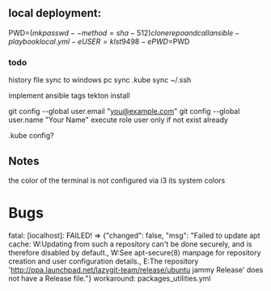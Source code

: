 ## local deployment:

PWD=$(mkpasswd --method=sha-512)
clone repo and call ansible-playbook local.yml -e USER=klst9498 -e PWD=$PWD



### todo
history file sync to windows pc
sync .kube
sync ~/.ssh

implement ansible tags
tekton install



git config --global user.email "you@example.com"
git config --global user.name "Your Name"
execute role user only if not exist already

.kube config?


## Notes
the color of the terminal is not configured via i3 its system colors

# Bugs

fatal: [localhost]: FAILED! => {"changed": false, "msg": "Failed to update apt cache: W:Updating from such a repository can't be done securely, and is therefore disabled by default., W:See apt-secure(8) manpage for repository creation and user configuration details., E:The repository 'http://ppa.launchpad.net/lazygit-team/release/ubuntu jammy Release' does not have a Release file."}
workaround:
packages_utilities.yml